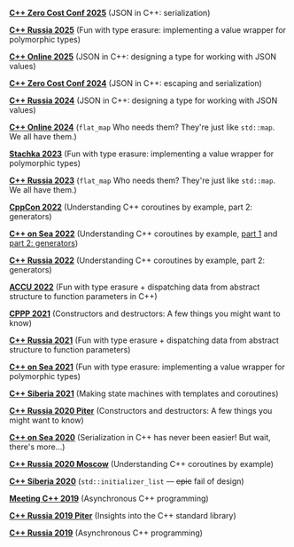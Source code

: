 **[C++ Zero Cost Conf 2025](2025/C++%20Zero%20Cost%20Conf/)** (JSON in C++: serialization)

**[C++ Russia 2025](2025/C++%20Russia/)** (Fun with type erasure: implementing a value wrapper for polymorphic types)

**[C++ Online 2025](2025/C++%20Online/)** (JSON in C++: designing a type for working with JSON values)

**[C++ Zero Cost Conf 2024](2024/C++%20Zero%20Cost%20Conf/)** (JSON in C++: escaping and serialization)

**[C++ Russia 2024](2024/C++%20Russia/)** (JSON in C++: designing a type for working with JSON values)

**[C++ Online 2024](2024/C++%20Online/)** (`flat_map` Who needs them? They're just like `std::map`. We all have them.)

**[Stachka 2023](2023/Stachka/)** (Fun with type erasure: implementing a value wrapper for polymorphic types)

**[C++ Russia 2023](2023/C++%20Russia/)** (`flat_map` Who needs them? They're just like `std::map`. We all have them.)

**[CppCon 2022](2022/CppCon/)** (Understanding C++ coroutines by example, part 2: generators)

**[C++ on Sea 2022](2022/C++%20on%20Sea/)** (Understanding C++ coroutines by example, [part 1](2022/C++%20on%20Sea/#part1) and [part 2: generators](2022/C++%20on%20Sea/#part2-generators))

**[C++ Russia 2022](2022/C++%20Russia/)** (Understanding C++ coroutines by example, part 2: generators)

**[ACCU 2022](2022/ACCU/)** (Fun with type erasure + dispatching data from abstract structure to function parameters in C++)

**[CPPP 2021](CPPP%202021/)** (Constructors and destructors: A few things you might want to know)

**[C++ Russia 2021](C++%20Russia%202021/)** (Fun with type erasure + dispatching data from abstract structure to function parameters)

**[C++ on Sea 2021](C++%20on%20Sea%202021/)** (Fun with type erasure: implementing a value wrapper for polymorphic types)

**[C++ Siberia 2021](C++%20Siberia%202021/)** (Making state machines with templates and coroutines)

**[C++ Russia 2020 Piter](C++%20Russia%202020%20Piter/)** (Constructors and destructors: A few things you might want to know)

**[C++ on Sea 2020](C++%20On%20Sea%202020/)** (Serialization in C++ has never been easier! But wait, there's more...)

**[C++ Russia 2020 Moscow](C++%20Russia%202020%20Moscow/)** (Understanding C++ coroutines by example)

**[C++ Siberia 2020](C++%20Siberia%202020/)** (`std::initializer_list` &mdash; ~~epic~~ fail of design)

**[Meeting C++ 2019](Meeting%20C++%202019/)** (Asynchronous C++ programming)

**[C++ Russia 2019 Piter](C++%20Russia%202019%20Piter/)** (Insights into the C++ standard library)

**[C++ Russia 2019](C++%20Russia%202019/)** (Asynchronous C++ programming)
